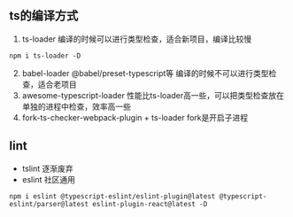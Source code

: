 ## ts的编译方式

1. ts-loader 编译的时候可以进行类型检查，适合新项目，编译比较慢
```
npm i ts-loader -D
```
2. babel-loader @babel/preset-typescript等 编译的时候不可以进行类型检查，适合老项目
3. awesome-typescript-loader 性能比ts-loader高一些，可以把类型检查放在单独的进程中检查，效率高一些
4. fork-ts-checker-webpack-plugin + ts-loader  fork是开启子进程



## lint
- tslint 逐渐废弃
- eslint 社区通用

```
npm i eslint @typescript-eslint/eslint-plugin@latest @typescript-eslint/parser@latest eslint-plugin-react@latest -D
```